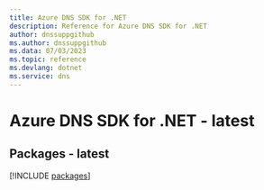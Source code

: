 ```yaml
---
title: Azure DNS SDK for .NET
description: Reference for Azure DNS SDK for .NET
author: dnssuppgithub
ms.author: dnssuppgithub
ms.data: 07/03/2023
ms.topic: reference
ms.devlang: dotnet
ms.service: dns
---
```

# Azure DNS SDK for .NET - latest
## Packages - latest
[!INCLUDE [packages](dns-index.md)]